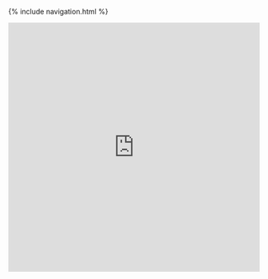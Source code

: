 {% include navigation.html %}

<iframe frameborder="0" width="100%" height="500px" src="https://replit.com/@AnikaSharma14/AnikaIndi?embed=true"></iframe>
